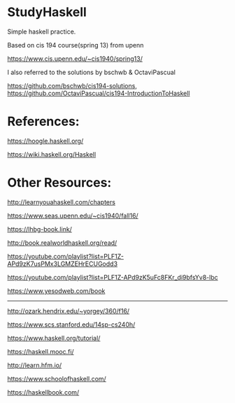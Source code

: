 # StudyHaskell

Simple haskell practice.

Based on cis 194 course(spring 13) from upenn

https://www.cis.upenn.edu/~cis1940/spring13/

I also referred to the solutions by bschwb & OctaviPascual

https://github.com/bschwb/cis194-solutions, https://github.com/OctaviPascual/cis194-IntroductionToHaskell


# References:

https://hoogle.haskell.org/

https://wiki.haskell.org/Haskell



 # Other Resources:

 http://learnyouahaskell.com/chapters
 
 https://www.seas.upenn.edu/~cis1940/fall16/
 
 https://lhbg-book.link/
 
 http://book.realworldhaskell.org/read/
 
 https://youtube.com/playlist?list=PLF1Z-APd9zK7usPMx3LGMZEHrECUGodd3
 
 https://youtube.com/playlist?list=PLF1Z-APd9zK5uFc8FKr_di9bfsYv8-lbc
  
 https://www.yesodweb.com/book

---
 
 http://ozark.hendrix.edu/~yorgey/360/f16/
 
 https://www.scs.stanford.edu/14sp-cs240h/
 
 https://www.haskell.org/tutorial/
 
 https://haskell.mooc.fi/
 
 http://learn.hfm.io/
 
 https://www.schoolofhaskell.com/
 
 https://haskellbook.com/
